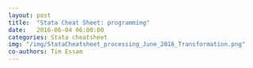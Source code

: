 ```yaml
---
layout: post
title:  "Stata Cheat Sheet: programming"
date:   2016-06-04 06:00:00
categories: Stata cheatsheet
img: "/img/StataCheatsheet_processing_June_2016_Transformation.png"
co-authors: Tim Essam
---
```

